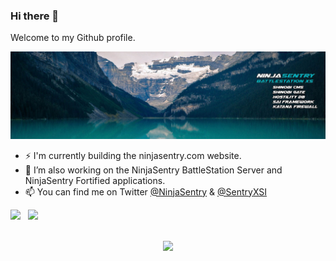 ### Hi there 👋

Welcome to my Github profile.

![NinjaSentry BattleStation](img/ninjasentry-background-battlestation-xs.jpg)

- ⚡ I'm currently building the ninjasentry.com website.
- 🔭 I’m also working on the NinjaSentry BattleStation Server and NinjaSentry Fortified applications.
- 📫 You can find me on Twitter [@NinjaSentry](https://twitter.com/NinjaSentry) & [@SentryXSI](https://twitter.com/SentryXSI)

<div class="container">

<img style="height: auto; width: 55%;" class="img" src="https://github-readme-stats.vercel.app/api?username=michaelsentry&show_icons=true&theme=github_dark&include_all_commits=true&count_private=true&show_icons=true&line_height=20" />
&nbsp;
<img style="height: auto; width: 40%;" class="img" src="https://github-readme-stats.vercel.app/api/top-langs/?username=michaelsentry&theme=github_dark&layout=compact&langs_count=4" /></div>

</div>

<p align="center">
<br />
<img src="https://github-readme-streak-stats.herokuapp.com/?user=michaelsentry&theme=github-dark-blue"/>
</p>

<!--
**MichaelSentry/michaelsentry** is a ✨ _special_ ✨ repository because its `README.md` (this file) appears on your GitHub profile.

Here are some ideas to get you started:

- 🔭 I’m currently working on ...
- 🌱 I’m currently learning ...
- 👯 I’m looking to collaborate on ...
- 🤔 I’m looking for help with ...
- 💬 Ask me about ...
- 📫 How to reach me: ...
- 😄 Pronouns: ...
- ⚡ Fun fact: ...
-->
